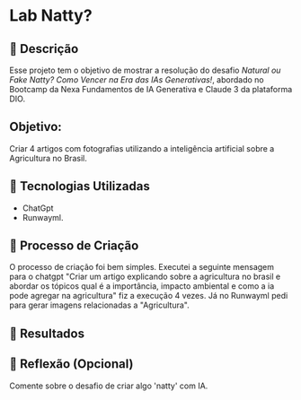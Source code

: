 # Lab Natty? 

## 📒 Descrição
Esse projeto tem o objetivo de mostrar a resolução do desafio *Natural ou Fake Natty? Como Vencer na Era das IAs Generativas!*, abordado no Bootcamp da Nexa Fundamentos de IA Generativa e Claude 3 da plataforma DIO. 

## Objetivo:  
Criar 4 artigos com fotografias utilizando a inteligência artificial sobre a Agricultura no Brasil.

## 🤖 Tecnologias Utilizadas
* ChatGpt
* Runwayml.

## 🧐 Processo de Criação
O processo de criação foi bem simples. Executei a seguinte mensagem para o chatgpt "Criar um artigo explicando sobre a agricultura no brasil e abordar os tópicos qual é a importância, impacto ambiental e como a ia pode agregar na agricultura" fiz a execução 4 vezes. Já no Runwayml pedi para gerar imagens relacionadas a "Agricultura".


## 🚀 Resultados



## 💭 Reflexão (Opcional)
Comente sobre o desafio de criar algo 'natty' com IA.
